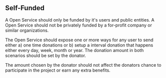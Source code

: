 ## Self-Funded

A Open Service should only be funded by it's users and public entities. A Open
Service should not be privately funded by a for-profit company or similar
organizations.

The Open Service should expose one or more ways for any user to send either a)
one time donations or b) setup a interval donation that happens either every
day, week, month or year. The donation amount in both scenarios should be set
by the donator.

The amount chosen by the donator should not affect the donators chance to
participate in the project or earn any extra benefits.

